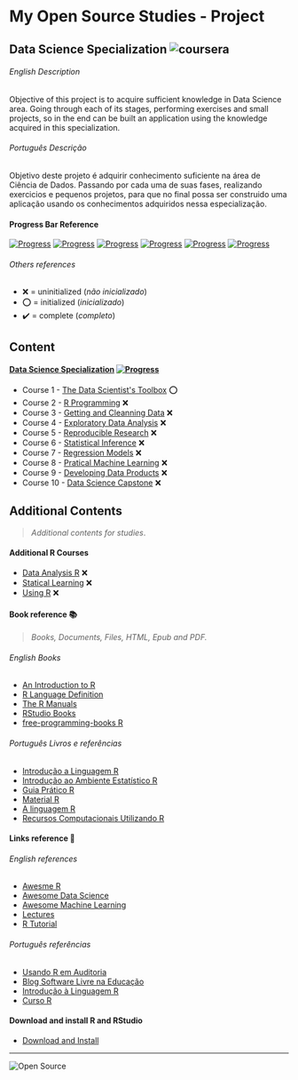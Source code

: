 # My Open Source Studies - Project
## Data Science Specialization ![coursera](http://i64.tinypic.com/25rci2c.jpg)

###### English Description
Objective of this project is to acquire sufficient knowledge in Data Science area.
Going through each of its stages, performing exercises and small projects, so in the end can be built an application using the knowledge acquired in this specialization.

###### Português Descrição
Objetivo deste projeto é adquirir conhecimento suficiente na área de Ciência de Dados.
Passando por cada uma de suas fases, realizando exercicios e pequenos projetos, para que no final possa ser construido uma aplicação usando os conhecimentos adquiridos nessa especialização.


#### Progress Bar Reference
[![Progress](https://img.shields.io/badge/Progress-0%25-red.svg?style=flat)]() [![Progress](https://img.shields.io/badge/Progress-20%25-orange.svg?style=flat)]() [![Progress](https://img.shields.io/badge/Progress-40%25-yellow.svg?style=flat)]() [![Progress](https://img.shields.io/badge/Progress-60%25-green.svg?style=flat)]() [![Progress](https://img.shields.io/badge/Progress-80%25-blue.svg?style=flat)]() [![Progress](https://img.shields.io/badge/Completed-100%25-lightgrey.svg?style=flat)]()

###### Others references
- :x: = uninitialized (*não inicializado*)
- :o: = initialized (*inicializado*)
- :heavy_check_mark: = complete (*completo*)

## Content

#### [Data Science Specialization](https://www.coursera.org/specializations/jhudatascience) [![Progress](https://img.shields.io/badge/Progress-0%25-red.svg?style=flat)]()

- Course 1 - [The Data Scientist's Toolbox](https://class.coursera.org/datascitoolbox-034) :o:
- Course 2 - [R Programming](https://www.coursera.org/course/rprog) :x:
- Course 3 - [Getting and Cleanning Data](https://www.coursera.org/course/getdata) :x:
- Course 4 - [Exploratory Data Analysis](https://www.coursera.org/course/exdata) :x:
- Course 5 - [Reproducible Research](https://www.coursera.org/course/repdata) :x:
- Course 6 - [Statistical Inference](https://www.coursera.org/course/statinference) :x:
- Course 7 - [Regression Models](https://www.coursera.org/course/regmods) :x:
- Course 8 - [Pratical Machine Learning](https://www.coursera.org/course/predmachlearn) :x:
- Course 9 - [Developing Data Products](https://www.coursera.org/course/devdataprod) :x:
- Course 10 - [Data Science Capstone](https://www.coursera.org/course/dsscapstone) :x:


## Additional Contents
>*Additional contents for studies*.

#### Additional R Courses
- [Data Analysis R](https://www.udacity.com/course/data-analysis-with-r--ud651) :x:
- [Statical Learning](https://lagunita.stanford.edu/courses/HumanitiesScience/StatLearning/Winter2014/about) :x:
- [Using R](http://www.statistics.com/r-courses/) :x:


#### Book reference :books:
>*Books, Documents, Files, HTML, Epub and PDF.*

###### English Books
- [An Introduction to R](https://cran.r-project.org/doc/manuals/R-intro.html)
- [R Language Definition](http://stat.ethz.ch/R-manual/R-patched/doc/manual/R-lang.html)
- [The R Manuals](https://cran.r-project.org/manuals.html)
- [RStudio Books](https://www.rstudio.com/resources/training/books/)
- [free-programming-books R](https://github.com/vhf/free-programming-books/blob/master/free-programming-books.md#r)


###### Português Livros e referências
- [Introdução a Linguagem R](http://peld.inpa.gov.br/sites/default/files/ApostilaR.pdf)
- [Introdução ao Ambiente Estatístico R](http://www.leg.ufpr.br/~paulojus/embrapa/Rembrapa/)
- [Guia Prático R](http://www.estatisticanor.xpg.com.br/3.html)
- [Material R](https://sites.google.com/site/marcosfs2006/material_r)
- [A linguagem R](http://www.wook.pt/ficha/a-linguagem-r/a/id/1498858)
- [Recursos Computacionais Utilizando R](http://www.dex.ufla.br/~danielff/RRC0.pdf)


#### Links reference :link:
###### English references

- [Awesme R](https://github.com/qinwf/awesome-R)
- [Awesome Data Science](https://github.com/okulbilisim/awesome-datascience)
- [Awesome Machine Learning](https://github.com/josephmisiti/awesome-machine-learning#r)
- [Lectures](https://github.com/DataScienceSpecialization/courses/tree/master/01_DataScientistToolbox/lectures)
- [R Tutorial](http://www.cyclismo.org/tutorial/R/)


###### Português referências

- [Usando R em Auditoria](https://sites.google.com/site/marcosfs2006/)
- [Blog Software Livre na Educação](http://www.ufrgs.br/soft-livre-edu/software-educacional-livre-na-wikipedia/r-linguagem-de-programacao/)
- [Introdução à Linguagem R](http://www.lbs.dcc.ufmg.br/cvbioinfo2011/material/Bioinfo-Verao-UFMG-Introducao-R-2011-v2.pdf)
- [Curso R](https://sites.google.com/site/ufmgcursor/)

#### Download and install R and RStudio
- [Download and Install](https://www.r-project.org/)


- - -

![Open Source](http://i63.tinypic.com/fn6crq.jpg)
